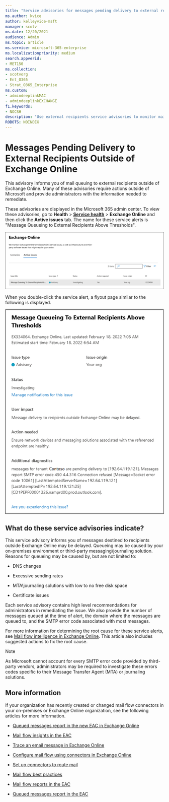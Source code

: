 ```yaml
---
title: "Service advisories for messages pending delivery to external recipients"
ms.author: kvice
author: kelleyvice-msft
manager: scotv
ms.date: 12/20/2021
audience: Admin
ms.topic: article
ms.service: microsoft-365-enterprise
ms.localizationpriority: medium
search.appverid:
- MET150
ms.collection:
- scotvorg
- Ent_O365
- Strat_O365_Enterprise
ms.custom: 
- admindeeplinkMAC
- admindeeplinkEXCHANGE
f1.keywords:
- NOCSH
description: "Use external recipients service advisories to monitor mailboxes on hold that are reaching their mailbox quota."
ROBOTS: NOINDEX
---
```


# Messages Pending Delivery to External Recipients Outside of Exchange Online

This advisory informs you of mail queuing to external recipients outside of Exchange Online. Many of these advisories require actions outside of Microsoft and provide administrators with the information needed to remediate.

These advisories are displayed in the Microsoft 365 admin center. To view these advisories, go to **Health** > <a href="https://go.microsoft.com/fwlink/p/?linkid=842900" target="_blank">**Service health**</a> > **Exchange Online** and then click the **Active issues** tab. The name for these service alerts is "Message Queueing to External Recipients Above Thresholds".

![Service alert for messages pending delivery to external recipients displayed in the Exchange Online monitoring dashboard.](../media/microsoft-365-exchange-monitoring/ExternalRecipientsServiceAlerts1.png)

When you double-click the service alert, a flyout page similar to the following is displayed.

![Content in the service alert for messages pending delivery to external recipients.](../media/microsoft-365-exchange-monitoring/ExternalRecipientsServiceAlerts2.png)

## What do these service advisories indicate?

This service advisory informs you of messages destined to recipients outside Exchange Online may be delayed. Queueing may be caused by your on-premises environment or third-party messaging\journaling solution. Reasons for queueing may be caused by, but are not limited to:

- DNS changes

- Excessive sending rates

- MTA\journaling solutions with low to no free disk space  

- Certificate issues

Each service advisory contains high level recommendations for administrators in remediating the issue. We also provide the number of messages queued at the time of alert, the domain where the messages are queued to, and the SMTP error code associated with most messages.

For more information for determining the root cause for these service alerts, see [Mail flow intelligence in Exchange Online](../security/office-365-security/connectors-mail-flow-intelligence.md). This article also includes suggested actions to fix the root cause.

> [!NOTE]
> As Microsoft cannot account for every SMTP error code provided by third-party vendors, administrators may be required to investigate these errors codes specific to their Message Transfer Agent (MTA) or journaling solutions.

## More information

If your organization has recently created or changed mail flow connectors in your on-premises or Exchange Online organization, see the following articles for more information.

- [Queued messages report in the new EAC in Exchange Online](/exchange/monitoring/mail-flow-reports/mfr-queued-messages-report#queues)

- [Mail flow insights in the EAC](/exchange/monitoring/mail-flow-insights/mail-flow-insights)

- [Trace an email message in Exchange Online](/exchange/monitoring/trace-an-email-message/trace-an-email-message)

- [Configure mail flow using connectors in Exchange Online](/exchange/mail-flow-best-practices/use-connectors-to-configure-mail-flow/use-connectors-to-configure-mail-flow)

- [Set up connectors to route mail](/exchange/mail-flow-best-practices/use-connectors-to-configure-mail-flow/set-up-connectors-to-route-mail)

- [Mail flow best practices](/exchange/mail-flow-best-practices/mail-flow-best-practices)

- [Mail flow reports in the EAC](/exchange/monitoring/mail-flow-reports/mail-flow-reports)

- [Queued messages report in the EAC](/exchange/monitoring/mail-flow-reports/mfr-queued-messages-report)
